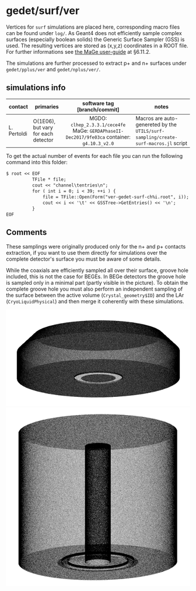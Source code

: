 # gedet/surf/ver
Vertices for `surf` simulations are placed here, corresponding macro files can be found under `log/`. As Geant4 does not efficiently sample complex surfaces (especially boolean solids) the Generic Surface Sampler (GSS) is used. The resulting vertices are stored as (x,y,z) coordinates in a ROOT file. For further informations see [the MaGe user-guide](https://github.com/mppmu/gerda-snippets/blob/master/MaGe-macros/MaGe-userguide.pdf) at §6.11.2.

The simulations are further processed to extract p+ and n+ surfaces under `gedet/pplus/ver` and `gedet/nplus/ver/`.

## simulations info

| contact     | primaries                           | software tag \[branch/commit\]                                                               | notes |
| ----------- | ----------------------------------- | :------------------------------------------------------------------------------------------: | ----- |
| L. Pertoldi | O(1E06), but vary for each detector | MGDO: `clhep_2.3.3.1/cece4fe` MaGe: `GERDAPhaseII-Dec2017/9fe03ca` container: `g4.10.3_v2.0` | Macros are auto-genereted by the `UTILS/surf-sampling/create-surf-macros.jl` script |

To get the actual number of events for each file you can run the following command into this folder:
```shell
$ root << EOF
          TFile * file;
          cout << "channel\tentries\n";
          for ( int i = 0; i < 39; ++i ) {
              file = TFile::Open(Form("ver-gedet-surf-ch%i.root", i));
              cout << i << '\t' << GSSTree->GetEntries() << '\n';
          }
EOF
```

## Comments
These samplings were originally produced only for the n+ and p+ contacts extraction, if you want to use them directly for simulations over the complete detector's surface you must be aware of some details.

While the coaxials are efficiently sampled all over their surface, groove hole included, this is not the case for BEGEs. In BEGe detectors the groove hole is sampled only in a minimal part (partly visible in the picture). To obtain the complete groove hole you must also perform an independent sampling of the surface between the active volume (`Crystal_geometry$ID`) and the LAr (`CryoLiquidPhysical`) and then merge it coherently with these simulations.

<p align="center">
  <img src="bege.png"/>
  <img src="coax.png"/>
</p>
